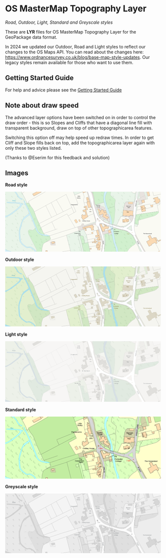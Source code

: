 # OS MasterMap Topography Layer
*Road, Outdoor, Light, Standard and Greyscale styles*

These are **LYR** files for OS MasterMap Topography Layer for the GeoPackage data format.

In 2024 we updated our Outdoor, Road and Light styles to reflect our changes to the OS Maps API. You can read about the changes here: https://www.ordnancesurvey.co.uk/blog/base-map-style-updates. Our legacy styles remain available for those who want to use them.

## Getting Started Guide

For help and advice please see the [Getting Started Guide](https://github.com/OrdnanceSurvey/OSMM-Topography-Layer-stylesheets/blob/master/Getting%20Started%20Guide%20-%20Styling%20OSMM%20Topography%20Layer.pdf)

## Note about draw speed
The advanced layer options have been switched on in order to control the draw order - this is so Slopes and Cliffs that have a diagonal line fill with transparent background, draw on top of other topographicarea features.

Switching this option off may help speed up redraw times. In order to get Cliff and Slope fills back on top, add the topographicarea layer again with only these two styles listed.

(Thanks to @Eserim for this feedback and solution)

## Images

**Road style**

![Road style](https://github.com/OrdnanceSurvey/OSMM-Topography-Layer-stylesheets/blob/bc2dac6a2f9a1c82c63df59cce2874d94e6d8276/Schema%20version%209/Stylesheets/Geopackage%20stylesheets/ArcMap%20stylesheets%20(LYR)/images/Road1.png)


**Outdoor style**

![Outdoor style](https://github.com/OrdnanceSurvey/OSMM-Topography-Layer-stylesheets/blob/bc2dac6a2f9a1c82c63df59cce2874d94e6d8276/Schema%20version%209/Stylesheets/Geopackage%20stylesheets/ArcMap%20stylesheets%20(LYR)/images/Outdoor1.png)


**Light style**

![Light style](https://github.com/OrdnanceSurvey/OSMM-Topography-Layer-stylesheets/blob/bc2dac6a2f9a1c82c63df59cce2874d94e6d8276/Schema%20version%209/Stylesheets/Geopackage%20stylesheets/ArcMap%20stylesheets%20(LYR)/images/Light1.png)


**Standard style**

![Standard style](https://github.com/OrdnanceSurvey/OSMM-Topography-Layer-stylesheets/blob/master/Schema%20version%209/Stylesheets/Geopackage%20stylesheets/QGIS%20stylesheets%20(QML)/images/Standard.png)


**Greyscale style**

![Greyscale style](https://github.com/OrdnanceSurvey/OSMM-Topography-Layer-stylesheets/blob/bde28649ed6e32661a292641725d5857792a5383/Schema%20version%209/Stylesheets/Geopackage%20stylesheets/ArcMap%20stylesheets%20(LYR)/images/greyscale1.png)



